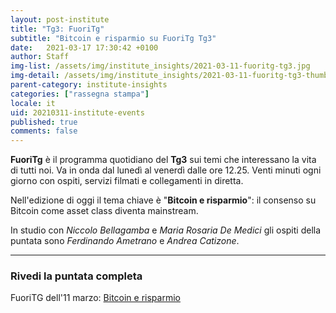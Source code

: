 ```yaml
---
layout: post-institute
title: "Tg3: FuoriTg"
subtitle: "Bitcoin e risparmio su FuoriTg Tg3" 
date:   2021-03-17 17:30:42 +0100
author: Staff
img-list: /assets/img/institute_insights/2021-03-11-fuoritg-tg3.jpg
img-detail: /assets/img/institute_insights/2021-03-11-fuoritg-tg3-thumb.jpg
parent-category: institute-insights
categories: ["rassegna stampa"]
locale: it
uid: 20210311-institute-events
published: true
comments: false
---
```


**FuoriTg** è il programma quotidiano del **Tg3** sui temi che interessano la vita di tutti noi. Va in onda dal lunedì al venerdì dalle ore 12.25. Venti minuti ogni giorno con ospiti, servizi filmati e collegamenti in diretta.

Nell'edizione di oggi il tema chiave è "**Bitcoin e risparmio**": il consenso su Bitcoin come asset class diventa mainstream.

In studio con _Niccolo Bellagamba_ e _Maria Rosaria De Medici_ gli ospiti della puntata sono _Ferdinando Ametrano_ e _Andrea Catizone_.

---

### Rivedi la puntata completa

FuoriTG dell'11 marzo: [Bitcoin e risparmio](http://www.tg3.rai.it/dl/RaiTV/programmi/media/ContentItem-c336e5e5-5ca6-4b4b-82f6-36b78d326ab6-tg3.html#p=)
